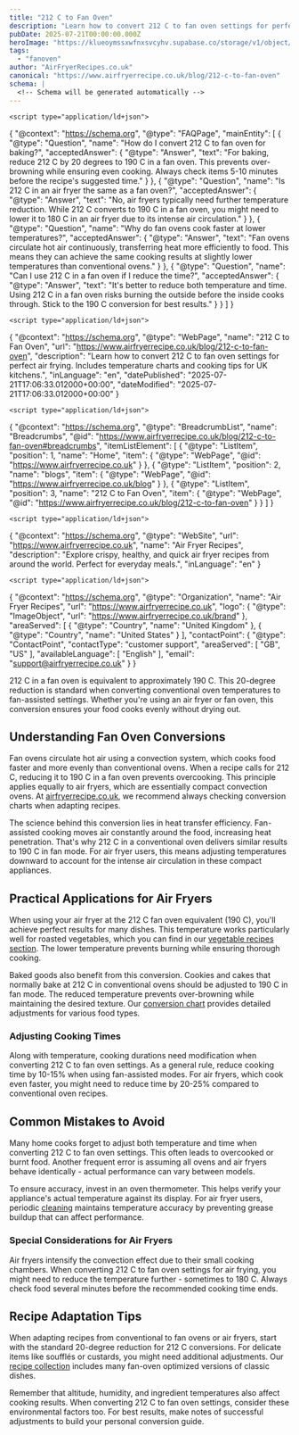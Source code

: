 ```yaml
---
title: "212 C to Fan Oven"
description: "Learn how to convert 212 C to fan oven settings for perfect air frying. Includes temperature charts and cooking tips for UK kitchens."
pubDate: 2025-07-21T00:00:00.000Z
heroImage: "https://klueoymssxwfnxsvcyhv.supabase.co/storage/v1/object/public/Shmucket/212-c-to-fan-oven.png"
tags:
  - "fanoven"
author: "AirFryerRecipes.co.uk"
canonical: "https://www.airfryerrecipe.co.uk/blog/212-c-to-fan-oven"
schema: |
  <!-- Schema will be generated automatically -->
---
```

<script type="application/ld+json">
{
    "@context": "https://schema.org",
    "@type": "BlogPosting",
    "url": "https://www.airfryerrecipe.co.uk/blog/212-c-to-fan-oven",
    "mainEntityOfPage": {
        "@type": "WebPage",
        "@id": "https://www.airfryerrecipe.co.uk/blog/212-c-to-fan-oven"
    },
    "headline": "212 C to Fan Oven Conversion Guide | Air Fryer Tips",
    "description": "Learn how to convert 212 C to fan oven settings for perfect air frying. Includes temperature charts and cooking tips for UK kitchens.",
    "author": {
        "@type": "Person",
        "name": "AirFryerRecipes.co.uk",
        "url": "https://www.airfryerrecipe.co.uk/about",
        "image": {
            "@type": "ImageObject",
            "url": "https://klueoymssxwfnxsvcyhv.supabase.co/storage/v1/object/public/Shmucket/Me.jpg"
        }
    },
    "publisher": {
        "@type": "Organization",
        "name": "Air Fryer Recipe",
        "logo": {
            "@type": "ImageObject",
            "url": "https://cdn.prod.website-files.com/68224a465dfe9a7ab4f57570/6844191451a8b2f1e37e63cc_Untitled%20design%20-%202025-06-05T205644.948%20(1).png"
        }
    },
    "datePublished": "2025-07-21T17:06:33.012Z",
    "dateModified": "2025-07-21T17:06:33.012Z",
    "image": {
        "@type": "ImageObject",
        "url": "https://klueoymssxwfnxsvcyhv.supabase.co/storage/v1/object/public/Shmucket/212-c-to-fan-oven.png"
    },
    "about": {
        "@type": "Thing",
        "name": "FanOven"
    },
    "articleSection": "FanOven",
    "inLanguage": "en-GB"
}
</script>

    <script type="application/ld+json">
{
    "@context": "https://schema.org",
    "@type": "FAQPage",
    "mainEntity": [
        {
            "@type": "Question",
            "name": "How do I convert 212 C to fan oven for baking?",
            "acceptedAnswer": {
                "@type": "Answer",
                "text": "For baking, reduce 212 C by 20 degrees to 190 C in a fan oven. This prevents over-browning while ensuring even cooking. Always check items 5-10 minutes before the recipe's suggested time."
            }
        },
        {
            "@type": "Question",
            "name": "Is 212 C in an air fryer the same as a fan oven?",
            "acceptedAnswer": {
                "@type": "Answer",
                "text": "No, air fryers typically need further temperature reduction. While 212 C converts to 190 C in a fan oven, you might need to lower it to 180 C in an air fryer due to its intense air circulation."
            }
        },
        {
            "@type": "Question",
            "name": "Why do fan ovens cook faster at lower temperatures?",
            "acceptedAnswer": {
                "@type": "Answer",
                "text": "Fan ovens circulate hot air continuously, transferring heat more efficiently to food. This means they can achieve the same cooking results at slightly lower temperatures than conventional ovens."
            }
        },
        {
            "@type": "Question",
            "name": "Can I use 212 C in a fan oven if I reduce the time?",
            "acceptedAnswer": {
                "@type": "Answer",
                "text": "It's better to reduce both temperature and time. Using 212 C in a fan oven risks burning the outside before the inside cooks through. Stick to the 190 C conversion for best results."
            }
        }
    ]
}
</script>

    <script type="application/ld+json">
{
    "@context": "https://schema.org",
    "@type": "WebPage",
    "name": "212 C to Fan Oven",
    "url": "https://www.airfryerrecipe.co.uk/blog/212-c-to-fan-oven",
    "description": "Learn how to convert 212 C to fan oven settings for perfect air frying. Includes temperature charts and cooking tips for UK kitchens.",
    "inLanguage": "en",
    "datePublished": "2025-07-21T17:06:33.012000+00:00",
    "dateModified": "2025-07-21T17:06:33.012000+00:00"
}
</script>

    <script type="application/ld+json">
{
    "@context": "https://schema.org",
    "@type": "BreadcrumbList",
    "name": "Breadcrumbs",
    "@id": "https://www.airfryerrecipe.co.uk/blog/212-c-to-fan-oven#breadcrumbs",
    "itemListElement": [
        {
            "@type": "ListItem",
            "position": 1,
            "name": "Home",
            "item": {
                "@type": "WebPage",
                "@id": "https://www.airfryerrecipe.co.uk"
            }
        },
        {
            "@type": "ListItem",
            "position": 2,
            "name": "blogs",
            "item": {
                "@type": "WebPage",
                "@id": "https://www.airfryerrecipe.co.uk/blog"
            }
        },
        {
            "@type": "ListItem",
            "position": 3,
            "name": "212 C to Fan Oven",
            "item": {
                "@type": "WebPage",
                "@id": "https://www.airfryerrecipe.co.uk/blog/212-c-to-fan-oven"
            }
        }
    ]
}
</script>

    <script type="application/ld+json">
{
    "@context": "https://schema.org",
    "@type": "WebSite",
    "url": "https://www.airfryerrecipe.co.uk",
    "name": "Air Fryer Recipes",
    "description": "Explore crispy, healthy, and quick air fryer recipes from around the world. Perfect for everyday meals.",
    "inLanguage": "en"
}
</script>

    <script type="application/ld+json">
{
    "@context": "https://schema.org",
    "@type": "Organization",
    "name": "Air Fryer Recipes",
    "url": "https://www.airfryerrecipe.co.uk",
    "logo": {
        "@type": "ImageObject",
        "url": "https://www.airfryerrecipe.co.uk/brand"
    },
    "areaServed": [
        {
            "@type": "Country",
            "name": "United Kingdom"
        },
        {
            "@type": "Country",
            "name": "United States"
        }
    ],
    "contactPoint": {
        "@type": "ContactPoint",
        "contactType": "customer support",
        "areaServed": [
            "GB",
            "US"
        ],
        "availableLanguage": [
            "English"
        ],
        "email": "support@airfryerrecipe.co.uk"
    }
}
</script>

<p>212 C in a fan oven is equivalent to approximately 190 C. This 20-degree reduction is standard when converting conventional oven temperatures to fan-assisted settings. Whether you're using an air fryer or fan oven, this conversion ensures your food cooks evenly without drying out.</p>

<h2>Understanding Fan Oven Conversions</h2>
<p>Fan ovens circulate hot air using a convection system, which cooks food faster and more evenly than conventional ovens. When a recipe calls for 212 C, reducing it to 190 C in a fan oven prevents overcooking. This principle applies equally to air fryers, which are essentially compact convection ovens. At <a href=https://www.airfryerrecipe.co.uk>airfryerrecipe.co.uk</a>, we recommend always checking conversion charts when adapting recipes.</p>
<p>The science behind this conversion lies in heat transfer efficiency. Fan-assisted cooking moves air constantly around the food, increasing heat penetration. That's why 212 C in a conventional oven delivers similar results to 190 C in fan mode. For air fryer users, this means adjusting temperatures downward to account for the intense air circulation in these compact appliances.</p>

<h2>Practical Applications for Air Fryers</h2>
<p>When using your air fryer at the 212 C fan oven equivalent (190 C), you'll achieve perfect results for many dishes. This temperature works particularly well for roasted vegetables, which you can find in our <a href=https://www.airfryerrecipe.co.uk/recipe-category/vegetables>vegetable recipes section</a>. The lower temperature prevents burning while ensuring thorough cooking.</p>
<p>Baked goods also benefit from this conversion. Cookies and cakes that normally bake at 212 C in conventional ovens should be adjusted to 190 C in fan mode. The reduced temperature prevents over-browning while maintaining the desired texture. Our <a href=https://www.airfryerrecipe.co.uk/air-fryer-conversion-chart>conversion chart</a> provides detailed adjustments for various food types.</p>

<h3>Adjusting Cooking Times</h3>
<p>Along with temperature, cooking durations need modification when converting 212 C to fan oven settings. As a general rule, reduce cooking time by 10-15% when using fan-assisted modes. For air fryers, which cook even faster, you might need to reduce time by 20-25% compared to conventional oven recipes.</p>

<h2>Common Mistakes to Avoid</h2>
<p>Many home cooks forget to adjust both temperature and time when converting 212 C to fan oven settings. This often leads to overcooked or burnt food. Another frequent error is assuming all ovens and air fryers behave identically - actual performance can vary between models.</p>
<p>To ensure accuracy, invest in an oven thermometer. This helps verify your appliance's actual temperature against its display. For air fryer users, periodic <a href=https://www.airfryerrecipe.co.uk/air-fryer-cleaner>cleaning</a> maintains temperature accuracy by preventing grease buildup that can affect performance.</p>

<h3>Special Considerations for Air Fryers</h3>
<p>Air fryers intensify the convection effect due to their small cooking chambers. When converting 212 C to fan oven settings for air frying, you might need to reduce the temperature further - sometimes to 180 C. Always check food several minutes before the recommended cooking time ends.</p>

<h2>Recipe Adaptation Tips</h2>
<p>When adapting recipes from conventional to fan ovens or air fryers, start with the standard 20-degree reduction for 212 C conversions. For delicate items like soufflés or custards, you might need additional adjustments. Our <a href=https://www.airfryerrecipe.co.uk/recipes>recipe collection</a> includes many fan-oven optimized versions of classic dishes.</p>
<p>Remember that altitude, humidity, and ingredient temperatures also affect cooking results. When converting 212 C to fan oven settings, consider these environmental factors too. For best results, make notes of successful adjustments to build your personal conversion guide.</p>
